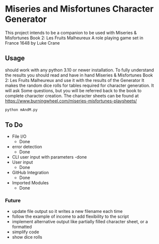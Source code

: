 # Miseries and Misfortunes Character Generator

This project intends to be a companion to be used with Miseries & Misfortunes Book 2: Les Fruits Malheureux
A role playing game set in France 1648 by Luke Crane


## Usage

should work with any python 3.10 or newer installation.
To fully understand the results you should read and have in hand Miseries & Misfortunes Book 2: Les Fruits Malheureux and use it with the results of the Generator
It makes the random dice rolls for tables required for character generation. It will ask Some questions, but you will be referred back to the book to complete character creation.
The character sheets can be found at https://www.burningwheel.com/miseries-misfortunes-playsheets/

```bash
python mAndM.py
```
    
## To Do
- File I/O
    - Done
- error detection
    - Done
- CLI user input with parameters
    -done
- User input
    - Done
- GitHub Integration
    - Done
- Imported Modules
    - Done

### Future
- update file output so it writes a new filename each time 
- follow the example of income to add flexibility to the script 
- implement alternative output like partially filled character sheet, or a formatted 
- simplify code
- show dice rolls